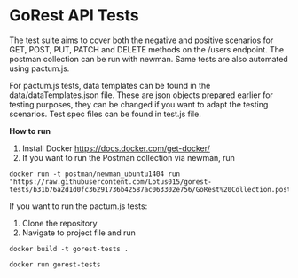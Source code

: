 # GoRest API Tests

The test suite aims to cover both the negative and positive scenarios for GET, POST, PUT, PATCH and DELETE methods on the /users endpoint. 
The postman collection can be run with newman. 
Same tests are also automated using pactum.js. 

For pactum.js tests, data templates can be found in the data/dataTemplates.json file. 
These are json objects prepared earlier for testing purposes, they can be changed if you want to adapt the testing scenarios. 
Test spec files can be found in test.js file. 

**How to run**

1. Install Docker https://docs.docker.com/get-docker/
2. If you want to run the Postman collection via newman, run

```
docker run -t postman/newman_ubuntu1404 run "https://raw.githubusercontent.com/Lotus015/gorest-tests/b31b76a2d1d0fc36291736b42587ac063302e756/GoRest%20Collection.postman_collection.json"
```

If you want to run the pactum.js tests: 

1. Clone the repository
2. Navigate to project file and run

```
docker build -t gorest-tests . 

docker run gorest-tests
```

